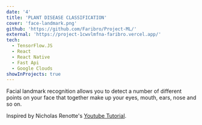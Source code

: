 ```yaml
---
date: '4'
title: 'PLANT DISEASE CLASSIFICATION'
cover: 'face-landmark.png'
github: 'https://github.com/Faribro/Project-ML/'
external: 'https://project-1cwvlmfna-faribro.vercel.app/'
tech:
  - TensorFlow.JS
  - React
  - React Native
  - Fast Api
  - Google Clouds
showInProjects: true
---
```


Facial landmark recognition allows you to detect a number of different points on your face that together make up your eyes, mouth, ears, nose and so on.

Inspired by Nicholas Renotte's [Youtube Tutorial](https://www.youtube.com/watch?v=7lXYGDVHUNw).
